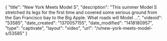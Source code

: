 {
    "title": "New York Meets Model S",
    "description": "This summer Model S stretched its legs for the first time and covered some serious ground from the San Francisco bay to the Big Apple. What roads will Model ...",
    "videoid": "53585",
    "date_created": "1370057155",
    "date_modified": "1418180957",
    "type": "captivate",
    "layout": "video",
    "url": "\/v\/new-york-meets-model-s\/53585"
}